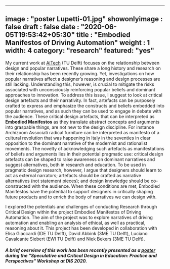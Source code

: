 
---
image : "poster Lupetti-01.jpg"
showonlyimage : false
draft : false
date : "2020-06-05T19:53:42+05:30"
title : "Embodied Manifestos of Driving Automation"
weight : 1
width: 4
category: "research"
featured: "yes"
---
<!--more-->

My current work at [AiTech](https://www.tudelft.nl/aitech/projects/embodied-manifestos-of-human-ai-partnerships/) (TU Delft) focuses on the relationship between design and popular narratives. These share a long history and research on their relationship has been recently growing. Yet, investigations on how popular narratives affect a designer’s reasoning and design processes are still lacking. Understanding this, however, is crucial to mitigate the risks associated with unconsciously reinforcing popular beliefs and dominant approaches to innovation. To address this issue, I suggest to look at critical design artefacts and their narrativity. In fact, artefacts can be purposely crafted to express and emphasize the constructs and beliefs embedded into popular narratives, and as such they can be used to engage in debate with the audience. These critical design artefacts, that can be interpreted as **Embodied Manifestos** as they translate abstract concepts and arguments into graspable things, are not new to the design discipline. For instance Archizoom Associati radical furniture can be interpreted as manifesto of a cultural revolution that was happening in Italy in the seventies in clear opposition to the dominant narrative of the modernist and rationalist movements. The novelty of acknowledging such artefacts as manifestations of beliefs and arguments lies in their potential pragmatic use: critical design artefacts can be shaped to raise awareness on dominant narratives and suggest alternatives, both in research and education. To be used in pragmatic design research, however, I argue that designers should learn to act as external narrators; artefacts should be crafted as narrative alternatives (not statement pieces); and design knowledge should be co-constructed with the audience. When these conditions are met, Embodied Manifestos have the potential to support designers in critically shaping future products and to enrich the body of narratives we can design with.

I explored the potentials and challenges of conducting Research through Critical Design within the project Embodied Manifestos of Driving Automation. The aim of the project was to explore narratives of driving automation and enabling an analysis of ethical, as well as practical, reasoning about it. This project has been developed in collaboration with Elisa Giaccardi (IDE TU Delft), David Abbink (3ME TU Delft), Luciano Cavalcante Siebert (EWI TU Delft) and Niek Bekers (3ME TU Delft).

##### A brief overview of this work has been recently presented as a [poster](https://speculativeedu.wordpress.com/posters/) during the "Speculative and Critical Design in Education: Practice and Perspectives" Workshop at DIS 2020.
